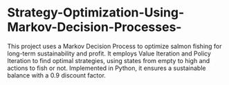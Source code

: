 # Strategy-Optimization-Using-Markov-Decision-Processes-
 This project uses a Markov Decision Process to optimize salmon fishing for long-term sustainability and profit. It employs Value Iteration and Policy Iteration to find optimal strategies, using states from empty to high and actions to fish or not. Implemented in Python, it ensures a sustainable balance with a 0.9 discount factor.
